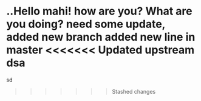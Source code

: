 ..Hello mahi!
how are you?
What are you doing?
need some update, added new branch
added new line in master
<<<<<<< Updated upstream
dsa
=======
sd
>>>>>>> Stashed changes
